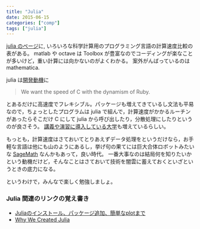 ```yaml
---
title: "Julia"
date: 2015-06-15
categories: ["comp"]
tags: ["julia"]
---
```


[julia のページ](http://julialang.org/)に, いろいろな科学計算用のプログラミング言語の計算速度比較の表がある。
matlab や octave は Toolbox が豊富なのでコーディングが楽なことが多いけど，重い計算には向かないのがよくわかる。
案外がんばっているのは mathematica. 
<!--more-->

julia は[開発動機](http://julialang.org/blog/2012/02/why-we-created-julia/)に

> We want the speed of C with the dynamism of Ruby.

とあるだけに高速度でフレキシブル。パッケージも増えてきているし文法も平易なので，ちょっとしたプログラムは julia で組んで，計算速度がかかるルーチンがあったらそこだけ C にして julia から呼び出したり，分散処理にしたりというのが良さそう。
[講義や演習に導入している大学](http://julialang.org/teaching/)も増えているらしい。

もっとも，計算速度はさておいてとりあえずデータ処理をというだけなら，お手軽な言語は他にも山のようにあるし，挙げ句の果てには巨大合体ロボットみたいな [SageMath](http://www.sagemath.org/) なんかもあって，良い時代。
一番大事なのは結局何を知りたいかという動機だけど，そんなことはさておいて技術を闇雲に蓄えておくといざというときの底力になる。

というわけで，みんなで楽しく勉強しましょ。


### Julia 関連のリンクの覚え書き

- [Juliaのインストール、パッケージ追加、簡単なplotまで](http://www.mwsoft.jp/programming/julia/install_plot.html)
- [Why We Created Julia](http://julialang.org/blog/2012/02/why-we-created-julia/)
